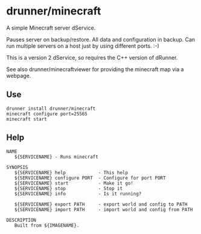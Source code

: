 # drunner/minecraft

A simple Minecraft server dService.

Pauses server on backup/restore. All data and configuration in backup. Can run multiple servers on
a host just by using different ports. :-)

This is a version 2 dService, so requires the C++ version of dRunner.

See also drunner/minecraftviewer for providing the minecraft map via a webpage.

## Use

```
drunner install drunner/minecraft
minecraft configure port=25565
minecraft start
```

## Help

```
NAME
   ${SERVICENAME} - Runs minecraft
       
SYNOPSIS
   ${SERVICENAME} help            - This help
   ${SERVICENAME} configure PORT  - Configure for port PORT
   ${SERVICENAME} start           - Make it go!
   ${SERVICENAME} stop            - Stop it
   ${SERVICENAME} info            - Is it running?
   
   ${SERVICENAME} export PATH     - export world and config to PATH
   ${SERVICENAME} import PATH     - import world and config from PATH
   
DESCRIPTION
   Built from ${IMAGENAME}.   
```
